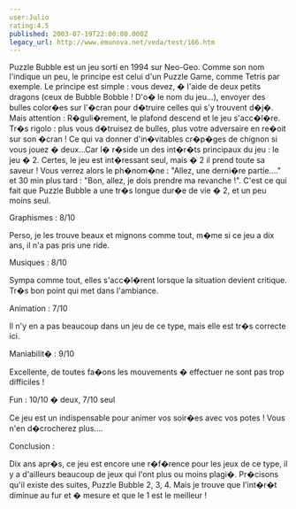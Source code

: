 ```yaml
---
user:Julio
rating:4.5
published: 2003-07-19T22:00:00.000Z
legacy_url: http://www.emunova.net/veda/test/166.htm
---
```

Puzzle Bubble est un jeu sorti en 1994 sur Neo-Geo. Comme son nom l'indique un peu, le principe est celui d'un Puzzle Game, comme Tetris par exemple. Le principe est simple : vous devez, � l'aide de deux petits dragons (ceux de Bubble Bobble ! D'o� le nom du jeu...), envoyer des bulles color�es sur l'�cran pour d�truire celles qui s'y trouvent d�j�. Mais attention : R�guli�rement, le plafond descend et le jeu s'acc�l�re. Tr�s rigolo : plus vous d�truisez de bulles, plus votre adversaire en re�oit sur son �cran ! Ce qui va donner d'in�vitables cr�p�ges de chignon si vous jouez � deux...Car l� r�side un des int�r�ts principaux du jeu : le jeu � 2\. Certes, le jeu est int�ressant seul, mais � 2 il prend toute sa saveur ! Vous verrez alors le ph�nom�ne : "Allez, une derni�re partie...." et 30 min plus tard : "Bon, allez, je dois prendre ma revanche !". C'est ce qui fait que Puzzle Bubble a une tr�s longue dur�e de vie � 2, et un peu moins seul.  

  

  

Graphismes : 8/10   

  

Perso, je les trouve beaux et mignons comme tout, m�me si ce jeu a dix ans, il n'a pas pris une ride.  

  

Musiques : 8/10  

  

Sympa comme tout, elles s'acc�l�rent lorsque la situation devient critique. Tr�s bon point qui met dans l'ambiance.  

  

Animation : 7/10  

  

Il n'y en a pas beaucoup dans un jeu de ce type, mais elle est tr�s correcte ici.  

  

Maniabilit� : 9/10  

  

Excellente, de toutes fa�ons les mouvements � effectuer ne sont pas trop difficiles !  

  

Fun : 10/10 � deux, 7/10 seul  

  

Ce jeu est un indispensable pour animer vos soir�es avec vos potes ! Vous n'en d�crocherez plus....  

  

  

Conclusion :  

  

Dix ans apr�s, ce jeu est encore une r�f�rence pour les jeux de ce type, il y a d'ailleurs beaucoup de jeux qui l'ont plus ou moins plagi�. Pr�cisons qu'il existe des suites, Puzzle Bubble 2, 3, 4\. Mais je trouve que l'int�r�t diminue au fur et � mesure et que le 1 est le meilleur !